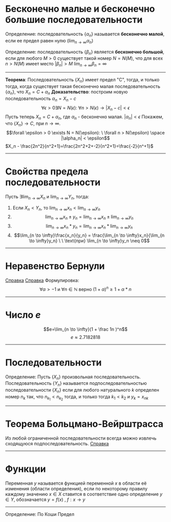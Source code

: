 # Бесконечно малые и бесконечно большие последовательности

Определение: последовательность $\{\alpha_n\}$ называется **бесконечно малой**, если ее предел равен нулю ($\lim_{n \to \infty} \alpha_n$)

Определение: последовательность $\{\beta_n\}$ является **бесконечно большой**, если для любого $M>0$ существует такой номер $N=N(M)$, что для всех $n > N(M)$ имеет место $|\beta_n| > M$
$\lim_{n \to \infty} \beta_n = \infty$

---
**Теорема**:  Последовательность $\{X_n\}$ имеет предел "C", тогда, и только тогда, когда существует такая бесконечно малая последовательность $\{\alpha_n\}$, что $X_n = C + \alpha_n$
**Доказательство**: построим новую последовательность $\alpha_n = X_n - c$
$$\forall \epsilon > 0 \exists N=N(\epsilon): \ \forall n>N(\epsilon) \rightarrow |X_n - c| < \epsilon$$
Пусть теперь $X_n = C + \alpha_n$, где $\alpha_n$ - бесконечно малая. $|\alpha_n| < \epsilon$
Покажем, что $\{X_n\} \rightarrow C$, при $n \to \infty$.
$$\forall \epsilon > 0 \exists N = N(\epsilon): \ \forall n > N(\epsilon) \space |\alpha_n| < \epsilon$$
$X_n - \frac{2n^2}{n^2+1}=\frac{2n^2+2+-2}{n^2+1}=\frac{-2}{n^+1}$

----
# Свойства предела последовательности
Пусть $\exists \lim_{n \to \infty}X_n$ и $\lim_{n \to \infty}Y_n$, тогда:
1) Если $X_n < Y_n$, то $\lim_{n \to \infty}x_n < \lim_{n \to \infty}y_n$
2) $$\lim_{n \to \infty}x_n \pm y_n = \lim_{n \to \infty} x_n \pm \lim_{n \to \infty} y_n$$
3) $$\lim_{n \to \infty}x_n * y_n = \lim_{n \to \infty}x_n * \lim_{n \to \infty}y_n$$
4) $$\lim_{n \to \infty}\frac{x_n}{y_n} = \frac{\lim_{n \to \infty}x_n}{\lim_{n \to \infty}y_n} \ \ \text{при} \lim_{n \to \infty}y_n \neq 0$$
----
# Неравенство Бернули
[Справка](https://lfirmal.com/neravenstva-bernulli-v-matematike/)
[Справка](https://math.fandom.com/ru/wiki/%D0%9D%D0%B5%D1%80%D0%B0%D0%B2%D0%B5%D0%BD%D1%81%D1%82%D0%B2%D0%BE_%D0%91%D0%B5%D1%80%D0%BD%D1%83%D0%BB%D0%BB%D0%B8)
Формулировка:
$$\forall \alpha > -1 \text{ и } \forall n \in \mathbb{N} \text{ верно } (1+\alpha)^n \ge 1 + \alpha * n$$

----
# Число $e$
$$e=\lim_{n \to \infty}(1 + \frac 1n )^n$$
$$e \approx 2.7182818$$

----
# Последовательности

Определение: Пусть $\{X_n\}$ произвольная последовательность. Последовательность $\{Y_n\}$ называется подпоследовательностью последовательности $\{X_n\}$ если для любого натурального $k$ определен номер $n_k$ так, что $n_{k_1} < n_{k_2}$ тогда, и только тогда $k_1 < k_2$ и $y_k = x_{nk}$

----
# Теорема Больцмано-Вейрштрасса

Из любой ограниченной последовательности всегда можно извлечь сходящуюся подпоследовательность.
[Справка](https://www.webmath.ru/poleznoe/formules_19_3.php)

---
# Функции
Переменная $y$ называется функцией переменной $x$ в области её изменения (области определения), если по некоторому правилу каждому значению $x \in X$ ставится в соответствие одно определение $y \in Y$, обозначается $y = f(x)$ , $f : x \to y$

---
Определение: По Коши
Предел
